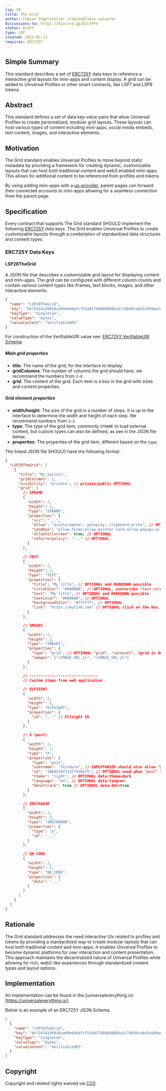 ```yaml
---
lip: 28
title: The Grid
author: Fabian Vogelsteller <fabian@lukso.network>
discussions-to: https://discord.gg/E2rJPP4
status: Draft
type: LSP
created: 2025-02-11
requires: ERC725Y
---
```


## Simple Summary

This standard describes a set of [ERC725Y](https://github.com/ethereum/EIPs/blob/master/EIPS/eip-725.md) data keys to reference a interactive grid layouts for mini-apps and content display. A grid can be added to Universal Profiles or other smart contracts, like LSP7 and LSP8 tokens.

## Abstract

This standard defines a set of data key-value pairs that allow Universal Profiles to create personalized, modular grid layouts. These layouts can host various types of content including mini-apps, social media embeds, text content, images, and interactive elements.

## Motivation

The Grid standard enables Universal Profiles to move beyond static metadata by providing a framework for creating dynamic, customizable layouts that can host both traditional content and web3 enabled mini-apps. This allows for additional content to be referenced from profiles and tokens.

By using adding mini-apps with a [up-provider](https://github.com/lukso-network/tools-up-provider), parent pages can forward their connected accounts to mini-apps allowing for a seamless connection from the parent page.

## Specification

Every contract that supports The Grid standard SHOULD implement the following [ERC725Y](https://github.com/ethereum/EIPs/blob/master/EIPS/eip-725.md) data keys. The Grid enables Universal Profiles to create customizable layouts through a combination of standardized data structures and content types.

### ERC725Y Data Keys

#### LSP28TheGrid

A JSON file that describes a customizable grid layout for displaying content and mini-apps. The grid can be configured with different column counts and contain various content types like iframes, text blocks, images, and other interactive elements.

```json
{
  "name": "LSP28TheGrid",
  "key": "0x724141d9918ce69e6b8afcf53a91748466086ba2c74b94cab43c649ae2ac23ff",
  "keyType": "Singleton",
  "valueType": "bytes",
  "valueContent": "VerifiableURI"
}
```

For construction of the VerifiableURI value see: [ERC725Y VerifiableURI Schema](./LSP-2-ERC725YJSONSchema.md#VerifiableURI)

##### Main grid properties

- **title**: The name of the grid, for the interface to display.
- **gridColumns**: The number of columns the grid should have, we recommend the numbers from `2`-`4`.
- **grid**: The content of the grid. Each item is a box in the grid with sizes and content properties.

##### Grid element properties

- **width/height**: The size of the grid in a number of steps. It is up to the interface to determine the width and height of each step. We recommend numbers from `1`-`3`.
- **type**: The type of the grid item, commonly `IFRAME` to load external content, but custom types can also be defined, as see in the JSON file below.
- **properties**: The properties of the grid item, different based on the `type`.

The linked JSON file SHOULD have the following format:

```json
{
  "LSP28TheGrid": [
    {
      "title": "My Socials",
      "gridColumns": 2,
      "visibility": "private", // private/public OPTIONAL
      "grid": [
        // IFRAME
        {
          "width": 1,
          "height": 3,
          "type": "IFRAME",
          "properties": {
            "src": "...",
            "allow": "accelerometer; autoplay; clipboard-write", // OPTIONAL
            "sandbox": "allow-forms;allow-pointer-lock;allow-popups;allow-same-orig;allow-scripts;allow-top-navigation", // OPTIONAL
            "allowfullscreen": true, // OPTIONAL
            "referrerpolicy": "..." // OPTIONAL
          }
        },

        // TEXT
        {
          "width": 2,
          "height": 2,
          "type": "TEXT",
          "properties": {
            "title": "My title", // OPTIONAL and MARKDOWN possible
            "titleColor": "#000000", // OPTIONAL, overwrites "text-color" for titles
            "text": "My title", // OPTIONAL and MARKDOWN possible
            "textColor": "#000000", // OPTIONAL
            "backgroundColor": "#ffffff", // OPTIONAL
            "link": "https://mylink.com" // OPTIONAL click on the box, opens link
          }
        },

        // IMAGES
        {
          "width": 2,
          "height": 2,
          "type": "IMAGES",
          "properties": {
            "type": "grid", // OPTIONAL "grid", "carousel", (grid is default)
            "images": ["<IMAGE_URL_1>", "<IMAGE_URL_2>"]
          }
        },

        // -------------------------------
        // Custom items from web application

        // ELFSIGHT
        {
          "width": 2,
          "height": 1,
          "type": "ELFSIGHT",
          "properties": {
            "id": "..." // Elfsight ID
          }
        },

        // X (post)
        {
          "width": 2,
          "height": 1,
          "type": "X",
          "properties": {
            "type": "post",
            "username": "feindura", // INPUTPARSER should also allow "@feindura" and "https://x.com/feindura"
            "id": "1804519711377436675", // OPTIONAL used when "post" type
            "theme": "light", // OPTIONAL data-theme=dark
            "language": "en", // OPTIONAL data-lang=en
            "donottrack": true // OPTIONAL data-dnt=true
          }
        },

        // INSTAGRAM
        {
          "width": 2,
          "height": 2,
          "type": "INSTAGRAM",
          "properties": {
            "type": "p",
            "id": "..."
          }
        },

        // QR CODE
        {
          "width": 2,
          "height": 1,
          "type": "QR_CODE",
          "properties": {
            "data": "..."
          }
        }
      ]
    }
  ]
}
```

## Rationale

The Grid standard addresses the need interactive UIs related to profiles and tokens by providing a standardized way to create modular layouts that can host both traditional content and mini-apps. It enables Universal Profiles to become dynamic platforms for user interaction and content presentation. This approach maintains the decentralized nature of Universal Profiles while allowing for rich, web2-like experiences through standardized content types and layout options.

## Implementation

An implementation can be found in the [universaleverything.io)[https://universaleverything.io];

Below is an example of an ERC725Y JSON Schema.

```json
[
  {
    "name": "LSP28TheGrid",
    "key": "0x724141d9918ce69e6b8afcf53a91748466086ba2c74b94cab43c649ae2ac23ff",
    "keyType": "Singleton",
    "valueType": "bytes",
    "valueContent": "VerifiableURI"
  }
]
```

## Copyright

Copyright and related rights waived via [CC0](https://creativecommons.org/publicdomain/zero/1.0/).
